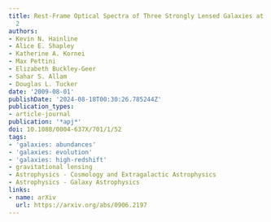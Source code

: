 ```yaml
---
title: Rest-Frame Optical Spectra of Three Strongly Lensed Galaxies at z åisebox-0.5ex~
  2
authors:
- Kevin N. Hainline
- Alice E. Shapley
- Katherine A. Kornei
- Max Pettini
- Elizabeth Buckley-Geer
- Sahar S. Allam
- Douglas L. Tucker
date: '2009-08-01'
publishDate: '2024-08-18T00:30:26.785244Z'
publication_types:
- article-journal
publication: '*apj*'
doi: 10.1088/0004-637X/701/1/52
tags:
- 'galaxies: abundances'
- 'galaxies: evolution'
- 'galaxies: high-redshift'
- gravitational lensing
- Astrophysics - Cosmology and Extragalactic Astrophysics
- Astrophysics - Galaxy Astrophysics
links:
- name: arXiv
  url: https://arxiv.org/abs/0906.2197
---
```

